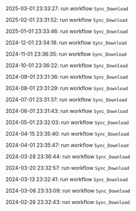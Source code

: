 2025-03-01 23:33:27: run workflow `Sync_Download` 

2025-02-01 23:31:52: run workflow `Sync_Download` 

2025-01-01 23:33:46: run workflow `Sync_Download` 

2024-12-01 23:34:18: run workflow `Sync_Download` 

2024-11-01 23:36:35: run workflow `Sync_Download` 

2024-10-01 23:36:22: run workflow `Sync_Download` 

2024-09-01 23:31:36: run workflow `Sync_Download` 

2024-08-01 23:31:29: run workflow `Sync_Download` 

2024-07-01 23:31:37: run workflow `Sync_Download` 

2024-06-01 23:31:43: run workflow `Sync_Download` 

2024-05-01 23:32:03: run workflow `Sync_Download` 

2024-04-15 23:35:40: run workflow `Sync_Download` 

2024-04-01 23:35:47: run workflow `Sync_Download` 

2024-03-28 23:36:44: run workflow `Sync_Download` 

2024-03-20 23:32:57: run workflow `Sync_Download` 

2024-03-13 23:32:41: run workflow `Sync_Download` 

2024-03-06 23:33:09: run workflow `Sync_Download` 

2024-02-28 23:32:43: run workflow `Sync_Download` 


